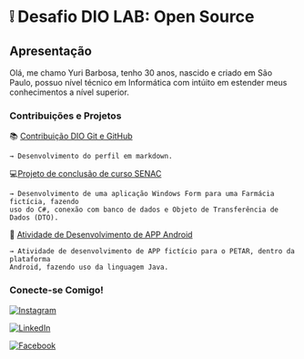 # ❕ Desafio DIO LAB: Open Source

## Apresentação
Olá, me chamo Yuri Barbosa, tenho 30 anos, nascido e criado em São Paulo, possuo nível técnico em Informática com intúito em estender meus conhecimentos a nível superior. 

### Contribuições e Projetos
📚 [Contribuição DIO Git e GitHub](https://github.com/whyouarei/dio-lab-open-source)
    
    → Desenvolvimento do perfil em markdown.

💻[Projeto de conclusão de curso SENAC](https://github.com/whyouarei/Sistema-de-Atendimento-ao-Cliente)

    → Desenvolvimento de uma aplicação Windows Form para uma Farmácia fictícia, fazendo 
    uso do C#, conexão com banco de dados e Objeto de Transferência de Dados (DTO).

📲 [Atividade de Desenvolvimento de APP Android](https://github.com/whyouarei/Appturma-Android-Stuido)

    → Atividade de desenvolvimento de APP fictício para o PETAR, dentro da plataforma 
    Android, fazendo uso da linguagem Java.

### Conecte-se Comigo!

[![Instagram](https://img.shields.io/badge/Instagram-FFF?style=for-the-badge&logo=instagram)](https://www.instagram.com/eurilico/)

[![LinkedIn](https://img.shields.io/badge/LinkedIn-FFF?style=for-the-badge&logo=linkedin&logoColor=0E76A8)](https://www.linkedin.com/in/yuri-barbosa-296305129/)

[![Facebook](https://img.shields.io/badge/Facebook-FFF?style=for-the-badge&logo=facebook)](https://www.facebook.com/prerigo/)